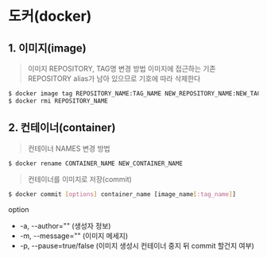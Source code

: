# 도커(docker)
## 1. 이미지(image)
> 이미지 REPOSITORY, TAG명 변경 방법
이미지에 접근하는 기존 REPOSITORY alias가 남아 있으므로 기호에 따라 삭제한다 
```bash
$ docker image tag REPOSITORY_NAME:TAG_NAME NEW_REPOSITORY_NAME:NEW_TAG_NAME 
$ docker rmi REPOSITORY_NAME
```
## 2. 컨테이너(container)
> 컨테이너 NAMES 변경 방법
```bash
$ docker rename CONTAINER_NAME NEW_CONTAINER_NAME
```

> 컨테이너를 이미지로 저장(commit)
```bash
$ docker commit [options] container_name [image_name[:tag_name]]
```
option
- -a, --author="" (생성자 정보)
- -m, --message="" (이미지 메세지)
- -p, --pause=true/false (이미지 생성시 컨테이너 중지 뒤 commit 할건지 여부)
